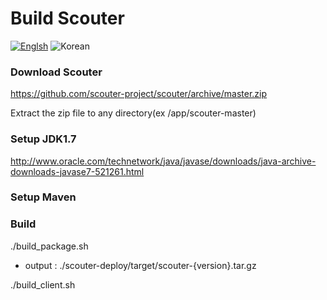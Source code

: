 # Build Scouter
[![Englsh](https://img.shields.io/badge/language-English-orange.svg)](Build-Scouter.md) ![Korean](https://img.shields.io/badge/language-Korean-blue.svg)

### Download Scouter
  https://github.com/scouter-project/scouter/archive/master.zip

  Extract the zip file to any directory(ex /app/scouter-master)

### Setup JDK1.7
   http://www.oracle.com/technetwork/java/javase/downloads/java-archive-downloads-javase7-521261.html

### Setup Maven

### Build
./build_package.sh
 - output : ./scouter-deploy/target/scouter-{version}.tar.gz
 
./build_client.sh